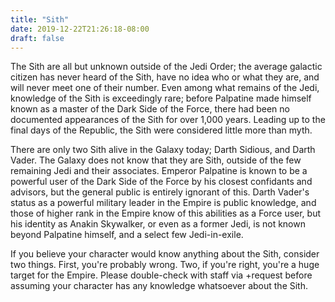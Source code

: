 ```yaml
---
title: "Sith"
date: 2019-12-22T21:26:18-08:00
draft: false
---
```


The Sith are all but unknown outside of the Jedi Order; the average galactic citizen has never heard of the Sith, have no idea who or what they are, and will never meet one of their number. Even among what remains of the Jedi, knowledge of the Sith is exceedingly rare; before Palpatine made himself known as a master of the Dark Side of the Force, there had been no documented appearances of the Sith for over 1,000 years. Leading up to the final days of the Republic, the Sith were considered little more than myth.

There are only two Sith alive in the Galaxy today; Darth Sidious, and Darth Vader. The Galaxy does not know that they are Sith, outside of the few remaining Jedi and their associates. Emperor Palpatine is known to be a powerful user of the Dark Side of the Force by his closest confidants and advisors, but the general public is entirely ignorant of this. Darth Vader's status as a powerful military leader in the Empire is public knowledge, and those of higher rank in the Empire know of this abilities as a Force user, but his identity as Anakin Skywalker, or even as a former Jedi, is not known beyond Palpatine himself, and a select few Jedi-in-exile.

If you believe your character would know anything about the Sith, consider two things. First, you're probably wrong. Two, if you're right, you're a huge target for the Empire. Please double-check with staff via +request before assuming your character has any knowledge whatsoever about the Sith.
